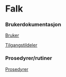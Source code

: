 # Falk

### Brukerdokumentasjon

[Bruker](Brukerdokumentsjon-bruker)

[Tilgangstildeler](Brukerdokumentsjon-tilgangstildeler)

### Prosedyrer/rutiner 

[Prosedyrer](Prosedyrer)



